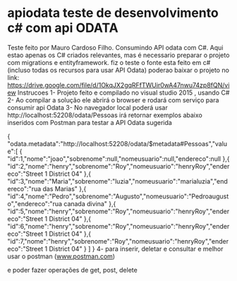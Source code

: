 # apiodata teste de desenvolvimento c# com api ODATA
Teste feito por Mauro Cardoso Filho.
Consumindo API odata com C#.
Aqui estao apenas os C# criados relevantes, mas é necessario preparar o projeto com migrations e entityframework.
 fiz o teste o fonte esta feito em c# (incluso todas os recursos para usar API Odata) 
poderao baixar o projeto no link: https://drive.google.com/file/d/1OkqJX2gqRFfTWUir0wA47nwu74zp8fQN/view
Instrucoes
1- Projeto feito e compilado no visual studio 2015 , usando C#
2- Ao compilar a solução ele abrirá o browser e rodará com serviço para consumir api Odata
3- No navegador local poderá usar http://localhost:52208/odata/Pessoas
irá retornar exemplos abaixo inseridos com Postman para testar a API Odata sugerida

{
  "odata.metadata":"http://localhost:52208/odata/$metadata#Pessoas","value":[
    {
      "id":1,"nome":"joao","sobrenome":null,"nomeusuario":null,"endereco":null
    },{
      "id":2,"nome":"henry","sobrenome":"Roy","nomeusuario":"henryRoy","endereco":"Street 1 District 04"
    },{
      "id":3,"nome":"Maria","sobrenome":"luzia","nomeusuario":"marialuzia","endereco":"rua das Marias"
    },{
      "id":4,"nome":"Pedro","sobrenome":"Augusto","nomeusuario":"Pedroaugusto","endereco":"rua canada divina"
    },{
      "id":5,"nome":"henry","sobrenome":"Roy","nomeusuario":"henryRoy","endereco":"Street 1 District 04"
    },{
      "id":6,"nome":"henry","sobrenome":"Roy","nomeusuario":"henryRoy","endereco":"Street 1 District 04"
    },{
      "id":7,"nome":"henry","sobrenome":"Roy","nomeusuario":"henryRoy","endereco":"Street 1 District 04"
    }
  ]
}
4- para inserir, deletar e consultar e melhor usar o postman (www.postman.com)

 e poder fazer operações de get, post, delete
